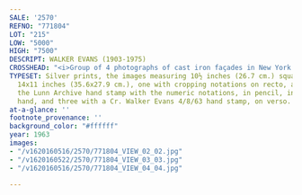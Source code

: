 ```yaml
---
SALE: '2570'
REFNO: "771804"
LOT: "215"
LOW: "5000"
HIGH: "7500"
DESCRIPT: WALKER EVANS (1903-1975)
CROSSHEAD: "<i>Group of 4 photographs of cast iron façades in New York City.</i>"
TYPESET: Silver prints, the images measuring 10½ inches (26.7 cm.) square, the sheets
  14x11 inches (35.6x27.9 cm.), one with cropping notations on recto, and each with
  the Lunn Archive hand stamp with the numeric notations, in pencil, in an unknown
  hand, and three with a Cr. Walker Evans 4/8/63 hand stamp, on verso. 1963
at-a-glance: ''
footnote_provenance: ''
background_color: "#ffffff"
year: 1963
images:
- "/v1620160516/2570/771804_VIEW_02_02.jpg"
- "/v1620160522/2570/771804_VIEW_03_03.jpg"
- "/v1620160516/2570/771804_VIEW_04_04.jpg"

---
```

